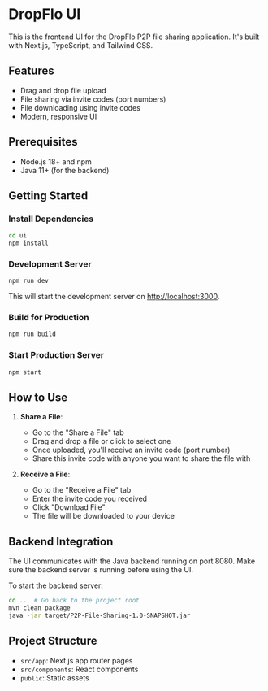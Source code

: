 # DropFlo UI

This is the frontend UI for the DropFlo P2P file sharing application. It's built with Next.js, TypeScript, and Tailwind CSS.

## Features

- Drag and drop file upload
- File sharing via invite codes (port numbers)
- File downloading using invite codes
- Modern, responsive UI

## Prerequisites

- Node.js 18+ and npm
- Java 11+ (for the backend)

## Getting Started

### Install Dependencies

```bash
cd ui
npm install
```

### Development Server

```bash
npm run dev
```

This will start the development server on [http://localhost:3000](http://localhost:3000).

### Build for Production

```bash
npm run build
```

### Start Production Server

```bash
npm start
```

## How to Use

1. **Share a File**:
   - Go to the "Share a File" tab
   - Drag and drop a file or click to select one
   - Once uploaded, you'll receive an invite code (port number)
   - Share this invite code with anyone you want to share the file with

2. **Receive a File**:
   - Go to the "Receive a File" tab
   - Enter the invite code you received
   - Click "Download File"
   - The file will be downloaded to your device

## Backend Integration

The UI communicates with the Java backend running on port 8080. Make sure the backend server is running before using the UI.

To start the backend server:

```bash
cd ..  # Go back to the project root
mvn clean package
java -jar target/P2P-File-Sharing-1.0-SNAPSHOT.jar
```

## Project Structure

- `src/app`: Next.js app router pages
- `src/components`: React components
- `public`: Static assets
